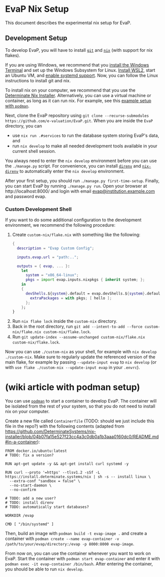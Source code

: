 # EvaP Nix Setup

This document describes the experimental nix setup for EvaP.

## Development Setup

To develop EvaP, you will have to install [`git`](https://git-scm.com/downloads) and [`nix`](https://nixos.org/) (with support for nix flakes).

If you are using Windows, we recommend that you [install the Windows Terminal](https://aka.ms/terminal) and set up the Windows Subsystem for Linux.
[Install WSL2](https://learn.microsoft.com/en-us/windows/wsl/install), start an Ubuntu VM, and [enable systemd support](https://devblogs.microsoft.com/commandline/systemd-support-is-now-available-in-wsl/).
Now, you can follow the Linux instructions to install git and nix.

To install nix on your computer, we recommend that you use the [Determinate Nix Installer](https://install.determinate.systems/).
Alternatively, you can use a virtual machine or container, as long as it can run nix. For example, see this [example setup with `podman`](todo).

Next, clone the EvaP repository using `git clone --recurse-submodules https://github.com/e-valuation/EvaP.git`.
When you are inside the `EvaP` directory, you can
- use `nix run .#services` to run the database system storing EvaP's data, and
- run `nix develop` to make all needed development tools available in your current shell session.

You always need to enter the `nix develop` environment before you can use the `./manage.py` script.
For convenience, you can install [`direnv`](https://direnv.net/) and [`nix-direnv`](https://github.com/nix-community/nix-direnv) to automatically enter the `nix develop` environment.

After your first setup, you should run `./manage.py first-time-setup`.
Finally, you can start EvaP by running `./manage.py run`.
Open your browser at http://localhost:8000/ and login with email evap@institution.example.com and password evap.

### Custom Development Shell

If you want to do some additional configuration to the development environment, we recommend the following procedure:

1. Create `custom-nix/flake.nix` with something like the following:
   ```nix
   {
     description = "Evap Custom Config";

     inputs.evap.url = "path:..";

     outputs = { evap, ... }:
       let
         system = "x86_64-linux";
         pkgs = import evap.inputs.nixpkgs { inherit system; };
       in
       {
         devShells.${system}.default = evap.devShells.${system}.default.override {
           extraPackages = with pkgs; [ hello ];
         };
       };
   }
   ```
2. Run `nix flake lock` inside the `custom-nix` directory.
3. Back in the root directory, run `git add --intent-to-add --force custom-nix/flake.nix custom-nix/flake.lock`.
4. Run `git update-index --assume-unchanged custom-nix/flake.nix custom-nix/flake.lock`.

Now you can use `./custom-nix` as your shell, for example with `nix develop ./custom-nix`. Make sure to regularly update the referenced version of the main flake, for example by passing `--update-input evap` to `nix develop` (or with `use flake ./custom-nix --update-input evap` in your `.envrc`).

# (wiki article with podman setup)

You can use [`podman`](https://podman.io/) to start a container to develop EvaP.
The container will be isolated from the rest of your system, so that you do not need to install nix on your computer.

Create a new file called `Containerfile` (TODO: should we just include this file in the repo?) with the following contents (adapted from https://github.com/DeterminateSystems/nix-installer/blob/04b07fa15e527f23cc4a3c0db0a1b3aaa0160dc0/README.md#in-a-container):
```Containerfile
FROM docker.io/ubuntu:latest
# TODO: fix a version?

RUN apt-get update -y && apt-get install curl systemd -y

RUN curl --proto '=https' --tlsv1.2 -sSf -L https://install.determinate.systems/nix | sh -s -- install linux \
  --extra-conf "sandbox = false" \
  --no-start-daemon \
  --no-confirm

# TODO: add a new user?
# TODO: install direnv
# TODO: automatically start databases?

WORKDIR /evap

CMD [ "/bin/systemd" ]
```

Then, build an image with `podman build -t evap-image .` and create a container with `podman create --name evap-container -v /path/to/your/evap/directory:/evap -p 8000:8000 evap-image`.

From now on, you can use the container whenever you want to work on EvaP.
Start the container with `podman start evap-container` and enter it with `podman exec -it evap-container /bin/bash`.
After entering the container, you should be able to run `nix develop`.

